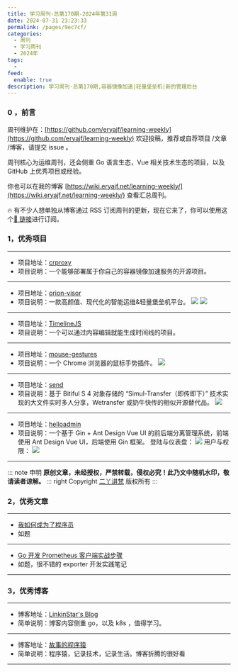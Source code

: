 ```yaml
---
title: 学习周刊-总第170期-2024年第31周
date: 2024-07-31 23:23:33
permalink: /pages/9ec7cf/
categories:
  - 周刊
  - 学习周刊
  - 2024年
tags:
  -
feed:
  enable: true
description: 学习周刊-总第170期,容器镜像加速|轻量堡垒机|新的管理后台
---
```


### 0 ，前言

周刊维护在：[https://github.com/eryajf/learning-weekly](https://github.com/eryajf/learning-weekly) 欢迎投稿，推荐或自荐项目 /文章 /博客，请提交 issue 。

周刊核心为运维周刊，还会侧重 Go 语言生态，Vue 相关技术生态的项目，以及 GitHub 上优秀项目或经验。

你也可以在我的博客 [https://wiki.eryajf.net/learning-weekly/](https://wiki.eryajf.net/learning-weekly/) 查看汇总周刊。

🔥 有不少人想单独从博客通过 RSS 订阅周刊的更新，现在它来了，你可以使用这个[🔗 链接](https://wiki.eryajf.net/learning-weekly.xml)进行订阅。

### 1，优秀项目

---

- 项目地址：[crproxy](https://github.com/wzshiming/crproxy)
- 项目说明：一个能够部署属于你自己的容器镜像加速服务的开源项目。

---

- 项目地址：[orion-visor](https://github.com/lijiahangmax/orion-visor)
- 项目说明：一款高颜值、现代化的智能运维&轻量堡垒机平台。
  ![](https://t.eryajf.net/imgs/2024/06/1717724005797.webp)
  ![](https://t.eryajf.net/imgs/2024/06/1717724022764.webp)

---

- 项目地址：[TimelineJS](https://github.com/NUKnightLab/TimelineJS)
- 项目说明：一个可以通过内容编辑就能生成时间线的项目。

---

- 项目地址：[mouse-gestures](https://github.com/Chance-fyi/mouse-gestures)
- 项目说明：一个 Chrome 浏览器的鼠标手势插件。
  ![](https://t.eryajf.net/imgs/2024/06/1718277471713.webp)

---

- 项目地址：[send](https://github.com/bitiful/send)
- 项目说明：基于 Bitiful S 4 对象存储的 “Simul-Transfer（即传即下）” 技术实现的大文件实时多人分享，Wetransfer 或奶牛快传的相似开源替代品。
  ![](https://t.eryajf.net/imgs/2024/06/1718324991854.webp)

---

- 项目地址：[helloadmin](https://github.com/heliosker/helloadmin)
- 项目说明：一个基于 Gin + Ant Design Vue UI 的前后端分离管理系统，前端使用 Ant Design Vue UI，后端使用 Gin 框架。
  登陆与仪表盘：
  ![](https://t.eryajf.net/imgs/2024/06/1718588888719.webp)
  用户与权限：
  ![](https://t.eryajf.net/imgs/2024/06/1718588922459.webp)

---

::: note 申明
**原创文章<Badge text='eryajf' />，未经授权，严禁转载，侵权必究！此乃文中随机水印，敬请读者谅解。**
::: right
Copyright [二丫讲梵](https://wiki.eryajf.net) 版权所有
:::

### 2，优秀文章

---

- [我如何成为了程序员](https://www.meettea.com/how-do-i-become-a-programmer.html)
- 如题

---

- [Go 开发 Prometheus 客户端实战步骤](https://ownit.top/p/202405291810/)
- 如题，很不错的 exporter 开发实践笔记

---

### 3，优秀博客

---

- 博客地址：[LinkinStar's Blog](https://www.linkinstars.com/)
- 简单说明：博客内容侧重 go，以及 k8s ，值得学习。

---

- 博客地址：[故事的程序猿](https://blog.lichenghao.cn/)
- 简单说明：程序猿，记录技术，记录生活。博客折腾的很好看

---
